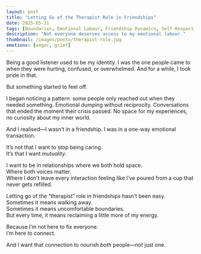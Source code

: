 ```yaml
---
layout: post
title: "Letting Go of the Therapist Role in Friendships"
date: 2025-05-31
tags: [Boundaries, Emotional Labour, Friendship Dynamics, Self-Respect, Mutuality]
description: "Not everyone deserves access to my emotional labour."
thumbnail: /images/posts/therapist-role.jpg
emotions: [anger, grief]
---
```


Being a good listener used to be my identity. I was the one people came to when they were hurting, confused, or overwhelmed. And for a while, I took pride in that.

But something started to feel off.

I began noticing a pattern: some people only reached out when they needed something. Emotional dumping without reciprocity. Conversations that ended the moment their crisis passed. No space for my experiences, no curiosity about my inner world.

And I realised—I wasn’t in a friendship. I was in a one-way emotional transaction.

It’s not that I want to stop being caring.  
It’s that I want *mutuality*.  

I want to be in relationships where we both hold space.  
Where both voices matter.  
Where I don’t leave every interaction feeling like I’ve poured from a cup that never gets refilled.

Letting go of the “therapist” role in friendships hasn’t been easy.  
Sometimes it means walking away.  
Sometimes it means uncomfortable boundaries.  
But every time, it means reclaiming a little more of my energy.

Because I’m not here to fix everyone.  
I’m here to connect.

And I want that connection to nourish *both* people—not just one.
